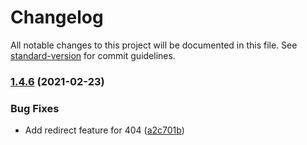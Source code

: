 # Changelog

All notable changes to this project will be documented in this file. See [standard-version](https://github.com/conventional-changelog/standard-version) for commit guidelines.

### [1.4.6](https://github.com/AlephSF/headless/compare/v1.4.5...v1.4.6) (2021-02-23)


### Bug Fixes

* Add redirect feature for 404 ([a2c701b](https://github.com/AlephSF/headless/commit/a2c701bfa5c8e8ba5b39bbb4701a0e54dbd082be))
